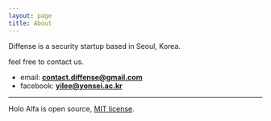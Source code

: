 ```yaml
---
layout: page
title: About
---
```


Diffense is a security startup based in Seoul, Korea. 

feel free to contact us. 
* email: **contact.diffense@gmail.com**
* facebook: **yilee@yonsei.ac.kr**

---

Holo Alfa is open source, [MIT license](http://opensource.org/licenses/MIT).
